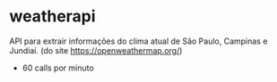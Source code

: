 # weatherapi
API para extrair informações do clima atual de São Paulo, Campinas e Jundiaí.
(do site https://openweathermap.org/)

- 60 calls por minuto

